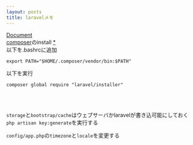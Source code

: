 ```yaml
---
layout: posts
title: laravelメモ 
---
```

[Document](https://laravel.com/docs/5.2)  
[composer](https://getcomposer.org/download/)のinstall [*](https://www.digitalocean.com/community/tutorials/how-to-install-and-use-composer-on-ubuntu-14-04)  
以下を.bashrcに追加   

```
export PATH="$HOME/.composer/vendor/bin:$PATH"
```

以下を実行  

```
composer global require "laravel/installer"
```
<br>
<br>

`storage`と`bootstrap/cache`はウェブサーバかlaravelが書き込可能にしておく  
`php artisan key:generate`を実行する  

`config/app.php`の`timezone`と`locale`を変更する  

